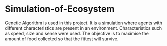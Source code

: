 # Simulation-of-Ecosystem
Genetic Algorithm is used in this project. It is a simulation where
agents with different characteristics are present in an environment.
Characteristics such as speed, size and sense were used. The objective is to maximise the amount of food collected so that the fittest
will survive.
